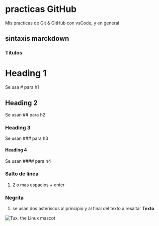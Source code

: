 # practicas GitHub
Mis practicas de Git & GitHub con vsCode, y en general

## sintaxis marckdown   
### Titulos
# Heading 1   
Se usa # para h1  
## Heading 2   
Se usan ## para h2   
### Heading 3   
Se usan ### para h3   
#### Heading 4   
Se usan #### para h4   

### Salto de linea   
1. 2 o mas espacios + enter   

### Negrita
1. se usan dos asteriscos al principio y al final del texto a resaltar **Texto**   

![Tux, the Linux mascot](/assets/img/tux.png)
